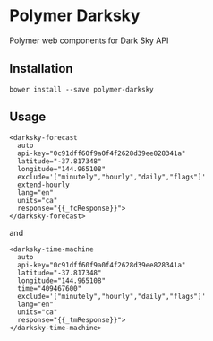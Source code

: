 # Polymer Darksky

Polymer web components for Dark Sky API

## Installation

```
bower install --save polymer-darksky
```

## Usage

```
<darksky-forecast
  auto
  api-key="0c91dff60f9a0f4f2628d39ee828341a"
  latitude="-37.817348"
  longitude="144.965108"
  exclude='["minutely","hourly","daily","flags"]'
  extend-hourly
  lang="en"
  units="ca"
  response="{{_fcResponse}}">
</darksky-forecast>
```

and

```
<darksky-time-machine
  auto
  api-key="0c91dff60f9a0f4f2628d39ee828341a"
  latitude="-37.817348"
  longitude="144.965108"
  time="409467600"
  exclude='["minutely","hourly","daily","flags"]'
  lang="en"
  units="ca"
  response="{{_tmResponse}}">
</darksky-time-machine>
```
